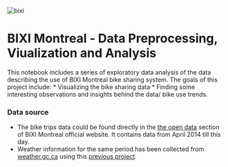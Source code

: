 ![bixi](https://upload.wikimedia.org/wikipedia/commons/5/53/Bixi_logo.svg)
# BIXI Montreal - Data Preprocessing, Viualization and Analysis

This notebook includes a series of exploratory data analysis of the data describing the use of  BIXI Montreal bike sharing system. The goals of this project include:
	* Visualizing the bike sharing data
	* Finding some interesting observations and insights behind the data/ bike use trends.

### Data source
- The bike trips data could be found directly in the [the open data](https://montreal.bixi.com/en/open-data) section of BIXI Montreal official website. It contains data from April 2014 till this day.
- Weather information for the same period has been collected from [weather.gc.ca](http://climate.weather.gc.ca/) using this [previous project](https://github.com/mn9891/weather-scrap-selenium/blob/master/Weather_data_mtl_from_weather_gc_ca.ipynb).

